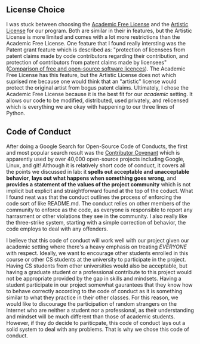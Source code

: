 ## License Choice ##

I was stuck between choosing the [Academic Free License](https://opensource.org/licenses/AFL-3.0) and the [Artistic License](https://opensource.org/licenses/artistic-license-2.0) for our program. Both are similar in their in features, but the Artistic License is more limited and comes with a lot more restrictions than the Academic Free License. One feature that I found really intersting was the Patent grant feature which is described as: "protection of licensees from patent claims made by code contributors regarding their contribution, and protection of contributors from patent claims made by licensees" ([Comparison of free and open-source software licences](https://en.wikipedia.org/wiki/Comparison_of_free_and_open-source_software_licences#General_comparison)). The Academic Free License has this feature, but the Artistic License does not which suprised me because one would think that an "artistic" license would protect the original artist from bogus patent claims. Ultimately, I chose the Academic Free License because it is the best fit for our *academic* setting. It allows our code to be modified, distributed, used privately, and relicensed which is everything we are okay with happening to our three lines of Python.


## Code of Conduct ##

After doing a Google Search for Open-Source Code of Conducts, the first and most popular search result was the [Contributor Covenant](https://www.contributor-covenant.org/) which is apparently used by over 40,000 open-source projects including Google, Linux, and git! Although it is relatively short code of conduct, it covers all the points we discussed in lab: it **spells out acceptable and unacceptable behavior**, **lays out what happens when something goes wrong**, and **provides a statement of the values of the project community** which is not implicit but explicit and straightforward found at the top of the coduct. What I found neat was that the conduct outlines the process of enforcing the code sort of like README.md. The conduct relies on other members of the community to enforce as the code, as everyone is responsible to report any harrasment or other violations they see in the community. I also really like the three-strike system, starting with a simple correction of behavior, the code employs to deal with any offenders. 

I believe that this code of conduct will work well with our project given our academic setting where there's a heavy emphasis on treating *EVERYONE* with respect. Ideally, we want to encourage other students enrolled in this course or other CS students at the university to participate in the project. Having CS students from other universities would also be acceptable, but having a graduate student or a professional contribute to this project would not be appropriate provided by the gap in skills and mindsets. Having a student participate in our project somewhat gaurantees that they know how to behave correctly according to the code of conduct as it is something similar to what they practice in their other classes. For this reason, we would like to discourage the participation of random strangers on the Internet who are neither a student nor a professional, as their understanding and mindset will be much different than those of academic students. However, if they do decide to pariticpate, this code of conduct lays out a solid system to deal with any problems. That is why we chose this code of conduct.
